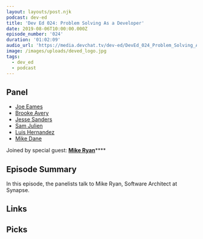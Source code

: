 ```yaml
---
layout: layouts/post.njk
podcast: dev-ed
title: 'Dev Ed 024: Problem Solving As a Developer'
date: 2019-08-06T10:00:00.000Z
episode_number: '024'
duration: '01:02:09'
audio_url: 'https://media.devchat.tv/dev-ed/DevEd_024_Problem_Solving_As_a_Developer.mp3'
image: /images/uploads/deved_logo.jpg
tags:
  - dev_ed
  - podcast
---
```

## Panel

* [Joe Eames](https://thinkster.io/)
* [Brooke Avery](https://thinkster.io/)
* [Jesse Sanders](https://www.briebug.com/)
* [Sam Julien](https://twitter.com/samjulien?lang=en)
* [Luis Hernandez](https://lambdaschool.com/about)
* [Mike Dane](https://www.mikedane.com/)

Joined by special guest: [**Mike Ryan**](https://www.linkedin.com/in/mikeryandesigns/)****

## Episode Summary

In this episode, the panelists talk to Mike Ryan, Software Architect at Synapse.

## Links



## Picks
